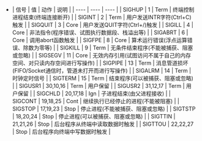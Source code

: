 - | 信号 | 值 | 动作 | 说明 |
  | ---- | ---- | ---- |
  | SIGHUP | 1 | Term | 终端控制进程结束(终端连接断开) |
  | SIGINT | 2 | Term | 用户发送INTR字符(Ctrl+C)触发 |
  | SIGQUIT | 3 | Core | 用户发送QUIT字符(Ctrl+/)触发 |
  | SIGILL | 4 | Core | 非法指令(程序错误、试图执行数据段、栈溢出等) |
  | SIGABRT | 6 | Core | 调用abort函数触发 |
  | SIGFPE | 8 | Core | 算术运行错误(浮点运算错误、除数为零等) |
  | SIGKILL | 9 | Term | 无条件结束程序(不能被捕获、阻塞或忽略) |
  | SIGSEGV | 11 | Core | 无效内存引用(试图访问不属于自己的内存空间、对只读内存空间进行写操作) |
  | SIGPIPE | 13 | Term | 消息管道损坏(FIFO/Socket通信时，管道未打开而进行写操作) |
  | SIGALRM | 14 | Term | 时钟定时信号 |
  | SIGTERM | 15 | Term | 结束程序(可以被捕获、阻塞或忽略) |
  | SIGUSR1 | 30,10,16 | Term | 用户保留 |
  | SIGUSR2 | 31,12,17 | Term | 用户保留 |
  | SIGCHLD | 20,17,18 | Ign | 子进程结束(由父进程接收) |
  | SIGCONT | 19,18,25 | Cont | 继续执行已经停止的进程(不能被阻塞) |
  | SIGSTOP | 17,19,23 | Stop | 停止进程(不能被捕获、阻塞或忽略) |
  | SIGTSTP | 18,20,24 | Stop | 停止进程(可以被捕获、阻塞或忽略) |
  | SIGTTIN | 21,21,26 | Stop | 后台程序从终端中读取数据时触发 |
  | SIGTTOU | 22,22,27 | Stop | 后台程序向终端中写数据时触发 |